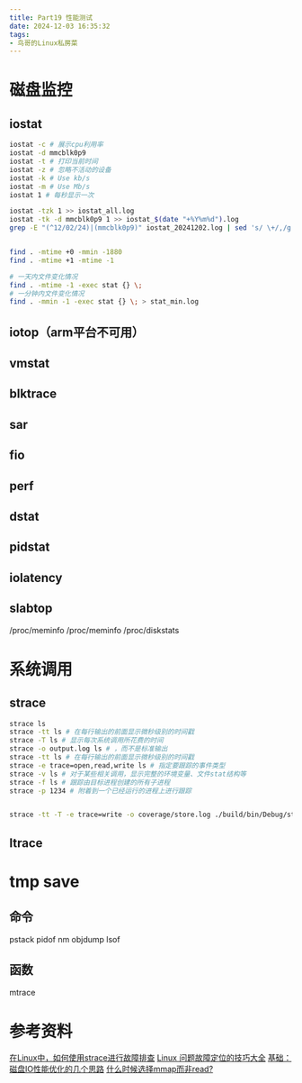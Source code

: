 ```yaml
---
title: Part19 性能测试
date: 2024-12-03 16:35:32
tags:
- 鸟哥的Linux私房菜
---
```


# 磁盘监控
## iostat
```bash
iostat -c # 展示cpu利用率
iostat -d mmcblk0p9
iostat -t # 打印当前时间
iostat -z # 忽略不活动的设备
iostat -k # Use kb/s
iostat -m # Use Mb/s
iostat 1 # 每秒显示一次

iostat -tzk 1 >> iostat_all.log
iostat -tk -d mmcblk0p9 1 >> iostat_$(date "+%Y%m%d").log
grep -E "(^12/02/24)|(mmcblk0p9)" iostat_20241202.log | sed 's/ \+/,/g' > iostat1_20241202.log


find . -mtime +0 -mmin -1880 
find . -mtime +1 -mtime -1

# 一天内文件变化情况
find . -mtime -1 -exec stat {} \;
# 一分钟内文件变化情况
find . -mmin -1 -exec stat {} \; > stat_min.log
```
## iotop（arm平台不可用）

## vmstat

## blktrace

## sar

## fio

## perf

## dstat

## pidstat

## iolatency

## slabtop

/proc/meminfo
/proc/meminfo
/proc/diskstats

# 系统调用
## strace 

```bash
strace ls
strace -tt ls # 在每行输出的前面显示微秒级别的时间戳
strace -T ls # 显示每次系统调用所花费的时间
strace -o output.log ls # ，而不是标准输出
strace -tt ls # 在每行输出的前面显示微秒级别的时间戳
strace -e trace=open,read,write ls # 指定要跟踪的事件类型
strace -v ls # 对于某些相关调用，显示完整的环境变量、文件stat结构等
strace -f ls # 跟踪由目标进程创建的所有子进程
strace -p 1234 # 附着到一个已经运行的进程上进行跟踪


strace -tt -T -e trace=write -o coverage/store.log ./build/bin/Debug/store_interface_test_d | grep -v "32m\["
```


## ltrace 




# tmp save
## 命令
pstack 
pidof
nm
objdump
lsof


## 函数
mtrace



# 参考资料

[在Linux中，如何使用strace进行故障排查](https://www.cnblogs.com/huangjiabobk/p/18181434)
[Linux 问题故障定位的技巧大全](https://zhuanlan.zhihu.com/p/697459627)
[基础：磁盘IO性能优化的几个思路](https://zhuanlan.zhihu.com/p/577849119)
[什么时候选择mmap而非read?](https://www.cnblogs.com/zhujiwei/p/14726211.html)

















